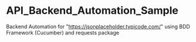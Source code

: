 # API_Backend_Automation_Sample
Backend Automation for "https://jsonplaceholder.typicode.com/" using BDD Framework (Cucumber) and requests package
